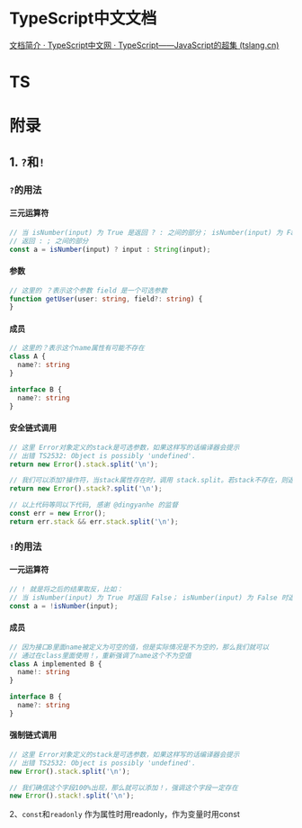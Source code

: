 # TypeScript中文文档
[文档简介 · TypeScript中文网 · TypeScript——JavaScript的超集 (tslang.cn)](https://www.tslang.cn/docs/home.html)

# TS


# 附录
## 1. `?`和`!`
### `?`的用法
#### 三元运算符
```ts
// 当 isNumber(input) 为 True 是返回 ? : 之间的部分； isNumber(input) 为 False 时
// 返回 : ; 之间的部分
const a = isNumber(input) ? input : String(input);
```

#### 参数
```ts
// 这里的 ？表示这个参数 field 是一个可选参数
function getUser(user: string, field?: string) {
}
```

#### 成员
```ts
// 这里的？表示这个name属性有可能不存在
class A {
  name?: string
}

interface B {
  name?: string
}
```

#### 安全链式调用

```ts
// 这里 Error对象定义的stack是可选参数，如果这样写的话编译器会提示
// 出错 TS2532: Object is possibly 'undefined'.
return new Error().stack.split('\n');

// 我们可以添加?操作符，当stack属性存在时，调用 stack.split。若stack不存在，则返回空
return new Error().stack?.split('\n');

// 以上代码等同以下代码, 感谢 @dingyanhe 的监督
const err = new Error();
return err.stack && err.stack.split('\n');
```

### `!`的用法
#### 一元运算符

```ts
// ! 就是将之后的结果取反，比如：
// 当 isNumber(input) 为 True 时返回 False； isNumber(input) 为 False 时返回True
const a = !isNumber(input);
```

#### 成员

```ts
// 因为接口B里面name被定义为可空的值，但是实际情况是不为空的，那么我们就可以
// 通过在class里面使用！，重新强调了name这个不为空值
class A implemented B {
  name!: string
}

interface B {
  name?: string
}
```

#### 强制链式调用

```ts
// 这里 Error对象定义的stack是可选参数，如果这样写的话编译器会提示
// 出错 TS2532: Object is possibly 'undefined'.
new Error().stack.split('\n');

// 我们确信这个字段100%出现，那么就可以添加！，强调这个字段一定存在
new Error().stack!.split('\n');
```

2、`const`和`readonly`
作为属性时用readonly，作为变量时用const


